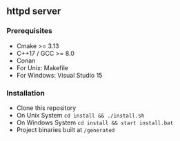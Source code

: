 ## httpd server

### Prerequisites
 * Cmake >= 3.13
 * C++17 / GCC >= 8.0
 * Conan
 * For Unix: Makefile
 * For Windows: Visual Studio 15

### Installation

 * Clone this repository
 * On Unix System `cd install && ./install.sh`
 * On Windows System `cd install && start install.bat`
 * Project binaries built at `/generated`